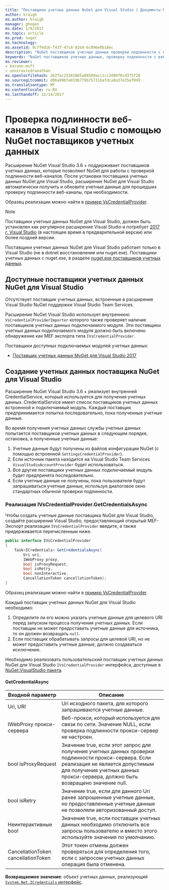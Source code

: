 ```yaml
---
title: "Поставщики учетных данных NuGet для Visual Studio | Документы Microsoft"
author: kraigb
ms.author: kraigb
manager: ghogen
ms.date: 1/9/2017
ms.topic: article
ms.prod: nuget
ms.technology: 
ms.assetid: 9c7f6d16-f437-47c4-82d4-6c996e0b18ec
description: "NuGet поставщиков учетных данных проверки подлинности с каналами, реализовав интерфейс IVsCredentialProvider в расширение Visual Studio."
keywords: "NuGet поставщиков учетных данных, проверку подлинности с веб-канала, проверку подлинности с помощью коллекции NuGet расширение visual studio"
ms.reviewer:
- karann-msft
- unniravindranathan
ms.openlocfilehash: 2b2fac23102865a08509acc1cc3d09f0cd375f26
ms.sourcegitcommit: d0ba99bfe019b779b75731bafdca8a37e35ef0d9
ms.translationtype: MT
ms.contentlocale: ru-RU
ms.lasthandoff: 12/14/2017
---
```

# <a name="authenticating-feeds-in-visual-studio-with-nuget-credential-providers"></a>Проверка подлинности веб-каналов в Visual Studio с помощью NuGet поставщиков учетных данных

Расширение NuGet Visual Studio 3.6 + поддерживает поставщиков учетных данных, которые позволяют NuGet для работы с проверкой подлинности веб-каналов.
После установки поставщика учетных данных NuGet для Visual Studio, расширение NuGet для Visual Studio автоматически получить и обновите учетные данные для прошедших проверку подлинности веб-каналы, при необходимости.

Образец реализации можно найти в [пример VsCredentialProvider](https://github.com/NuGet/Samples/tree/master/VsCredentialProvider).

> [!Note]
> Поставщики учетных данных NuGet для Visual Studio, должен быть установлен как регулярное расширение Visual Studio и потребует [2017 г. Visual Studio](https://aka.ms/vs/15/preview/vs_enterprise) (в настоящее время в предварительной версии) или более поздней версии.
>
> Поставщики учетных данных NuGet для Visual Studio работает только в Visual Studio (не в dotnet восстановления или nuget.exe). Поставщики учетных данных с nuget.exe, в разделе [nuget.exe поставщиков учетных данных](nuget-exe-Credential-providers.md).

## <a name="available-nuget-credential-providers-for-visual-studio"></a>Доступные поставщики учетных данных NuGet для Visual Studio

Отсутствует поставщик учетных данных, встроенные в расширение Visual Studio NuGet поддержки Visual Studio Team Services.

Расширение NuGet Visual Studio использует внутреннюю `VsCredentialProviderImporter` которого также проверяет наличие поставщиков учетных данных подключаемого модуля. Эти поставщики учетных данных подключаемого модуля должно быть включено обнаружение как MEF экспорта типа `IVsCredentialProvider`.

Поставщики доступных подключаемых модулей учетных данных:

- [Поставщик учетных данных MyGet для Visual Studio 2017](http://docs.myget.org/docs/reference/credential-provider-for-visual-studio)

## <a name="creating-a-nuget-credential-provider-for-visual-studio"></a>Создание учетных данных поставщика NuGet для Visual Studio

Расширение NuGet Visual Studio 3.6 + реализует внутренней CredentialService, который используется для получения учетных данных. CredentialService имеет список поставщиков учетных данных встроенной и подключаемый модуль. Каждый поставщик предпринимается попытка последовательно, пока полученные учетные данные.

Во время получения учетных данных службы учетных данных попытается поставщиков учетных данных в следующем порядке, остановка, а полученные учетные данные:

1. Учетные данные будут получены из файлов конфигурации NuGet (с помощью встроенной `SettingsCredentialProvider`).
1. Если источник пакета находится на Visual Studio Team Services `VisualStudioAccountProvider` будет использоваться.
1. Все другие поставщики учетных данных подключаемый модуль будет предпринята последовательно.
1. Если учетные данные не получены, пока пользователя будут запрашиваться учетные данные, используя диалоговое окно стандартных обычной проверки подлинности.

### <a name="implementing-ivscredentialprovidergetcredentialsasync"></a>Реализация IVsCredentialProvider.GetCredentialsAsync

Чтобы создать учетные данные поставщика NuGet для Visual Studio, создайте расширения Visual Studio, предоставляющий открытый MEF-Экспорт реализации `IVsCredentialProvider` введите, а также придерживается перечисленным ниже.

```cs
public interface IVsCredentialProvider
{
    Task<ICredentials> GetCredentialsAsync(
        Uri uri,
        IWebProxy proxy,
        bool isProxyRequest,
        bool isRetry,
        bool nonInteractive,
        CancellationToken cancellationToken);
}
```

Образец реализации можно найти в [пример VsCredentialProvider](https://github.com/NuGet/Samples/tree/master/VsCredentialProvider).

Каждый поставщик учетных данных NuGet для Visual Studio необходимо:

1. Определите ли его можно указать учетные данные для целевого URI перед запуском процесса получения учетных данных. Если поставщик не может предоставить учетные данные для источника, то он должен возвращать `null`.
1. Если поставщик обрабатывать запросы для целевой URI, но не может предоставить учетные данные, должно создаваться исключение.

Необходимо реализовать пользовательский поставщик учетных данных NuGet для Visual Studio `IVsCredentialProvider` интерфейса, доступные в [NuGet.VisualStudio пакета](https://www.nuget.org/packages/NuGet.VisualStudio/).

#### <a name="getcredentialasync"></a>GetCredentialAsync

| Входной параметр |Описание|
| ----------------|-----------|
| Uri, URI | Uri исходного пакета, для которого запрашиваются учетные данные.|
| IWebProxy прокси-сервера | Веб-прокси, который используется для связи по сети. Значение NULL, если проверка подлинности прокси-сервер не настроен. |
| bool isProxyRequest | Значение true, если этот запрос для получения учетных данных проверки подлинности прокси-сервера. Если реализация не является допустимым для получения учетных данных прокси-сервера, должно быть возвращено значение null. |
| bool isRetry | Значение true, если для данного Uri ранее запрошенные учетные данные, но предоставленные учетные данные не позволяли авторизованный доступ. |
| Неинтерактивные bool | Значение true, если поставщик учетных данных необходимо отключить все запросы пользователю и вместо этого используйте значения по умолчанию. |
| CancellationToken cancellationToken | Этот токен отмены должен проверяться для определения того, если с запросом учетных данных операция была отменена. |
  
**Возвращаемое значение**: объект учетных данных, реализующий [ `System.Net.ICredentials` интерфейс](https://msdn.microsoft.com/library/system.net.icredentials.aspx).
